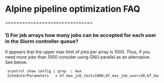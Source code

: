 # Alpine pipeline optimization FAQ 
  ===============================

### 1) For job arrays how many jobs can be accepted for each user in the Slurm controller queue?

   It appears that the upper max limit of jobs per array is 1000. 
   Thus, if you need more jobs than 1000 consider using GNU parallel as an alternative.
   See below:
   
   ```bash
    scontrol show config | grep -i max
    SchedulerParameters   = bf_max_job_test=1000,bf_max_job_user=20,bf_max_job_part=2000,bf_continue,max_switch_wait=604800,max_array_tasks=1000```
